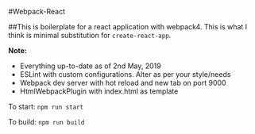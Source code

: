 #Webpack-React

##This is boilerplate for a react application with webpack4.
This is what I think is minimal substitution for `create-react-app`.

**Note:**
- Everything up-to-date as of 2nd May, 2019
- ESLint with custom configurations. Alter as per your style/needs
- Webpack dev server with hot reload and new tab on port 9000
- HtmlWebpackPlugin with index.html as template

To start:
`npm run start`

To build:
`npm run build`

